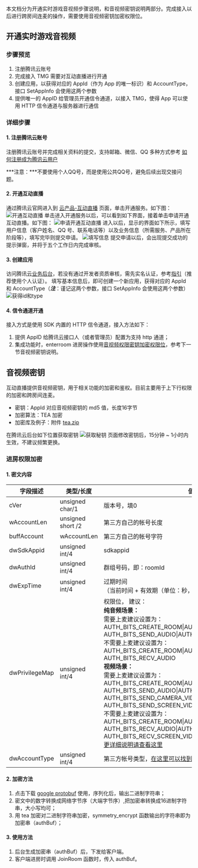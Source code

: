 本文档分为开通实时游戏音视频步骤说明，和音视频密钥说明两部分。完成接入以后进行跨房间连麦的操作，需要使用音视频密钥加密权限位。
## 开通实时游戏音视频
### 步骤预览
1. 注册腾讯云账号
2. 完成接入 TMG 需要对互动直播进行开通
3. 创建应用，以获得对应的 AppId（作为 App 的唯一标识）和 AccountType，接口 SetAppInfo 会使用这两个参数
4. 提供唯一的 AppID 给管理员开通信令通道，以接入 TMG，使得 App 可以使用 HTTP 信令通道与服务器进行通信

### 详细步骤
#### 1. 注册腾讯云账号
注册腾讯云账号并完成相关资料的提交，支持邮箱、微信、QQ 多种方式参考 [如何注册成为腾讯云用户](//www.qcloud.com/document/product/378/8415)

***注意：***不要使用个人QQ号，而是使用公共QQ号，避免后续出现交接问题。
#### 2. 开通互动直播
通过腾讯云官网进入到 [云产品-互动直播](//www.qcloud.com/product/ilvb) 页面，单击开通服务。如下图：
![开通互动直播](https://mc.qcloudimg.com/static/img/b095673b7245e928ac4418dde3a8336e/image.png)
单击进入开通服务以后，可以看到如下界面，接着单击申请开通互动直播。如下图：
![申请开通互动直播](https://mc.qcloudimg.com/static/img/427cbff42f9ca344272ae504cf054dae/image.jpg)
进入以后，显示的界面如下所示，填写用户信息（客户姓名、QQ 号、联系电话等）以及业务信息（所需服务、产品所在阶段等），填写完毕则提交申请。
![填写信息](https://mc.qcloudimg.com/static/img/0e78cf07232df6e8bf2dcebccae733b2/image.jpg)
提交申请以后，会出现提交成功的提示弹窗，并将于五个工作日内完成审核。
#### 3. 创建应用
访问腾讯云[业务后台](//www.qcloud.com/login?s_url=https%3A%2F%2Fconsole.qcloud.com%2Filvb)，若没有通过开发者资质审核，需先实名认证，参考[指引](//www.qcloud.com/document/product/378/3629)（推荐使用个人认证）。
填写基本信息后，即可创建一个新应用，获得对应的 AppId 和 AccountType（***注***：谨记这两个参数，接口 SetAppInfo 会使用这两个参数） 
![获得id和type](https://mc.qcloudimg.com/static/img/e52f0fb14bbda2d6915874aaa1036e4d/image.png)
#### 4. 信令通道开通
接入方式是使用 SDK 内置的 HTTP 信令通道，接入方法如下：
1. 提供 AppID 给腾讯云接口人（或者管理员）配置为支持 http 通道；
2. 集成功能时，enterroom 进房操作使用[音视频权限密钥加密权限位](//www.qcloud.com/document/product/268/3220)，参考下一节音视频密钥说明。

## 音视频密钥
互动直播提供音视频密钥，用于相关功能的加密和鉴权。目前主要用于上下行权限的加密和跨房间连麦。
* 密钥：AppId 对应音视频密钥的 md5 值，长度16字节
* 加密算法：TEA 加密
* 加密库及例子：附件 [tea.zip](https://mc.qcloudimg.com/static/archive/343de5a224bef9be41bb81192affdebb/tea.zip)

在腾讯云后台如下位置获取密钥
![获取秘钥](https://mc.qcloudimg.com/static/img/8a42ee6789477a4074c2fc2b49724f80/image.png)
页面修改密钥后，15分钟 ~ 1小时内生效，不建议频繁更换。
### 进房权限加密
#### 1. 密文内容
| 字段描述 | 类型/长度 | 值定义/备注 |
|---------|---------|---------|
| cVer | unsigned char/1 | 版本号，填0 |
| wAccountLen | unsigned short /2 | 第三方自己的帐号长度 |
| buffAccount | wAccountLen | 第三方自己的帐号字符 |
| dwSdkAppid | unsigned int/4 | sdkappid |
| dwAuthId | unsigned int/4 | 群组号码，即：roomId |
| dwExpTime | unsigned int/4 | 过期时间 <br>（当前时间 + 有效期（单位：秒，建议300秒））  |
| dwPrivilegeMap | unsigned int/4 | 权限位， 建议：<br>**纯音频场景：**<br>需要上麦建议设置为：AUTH_BITS_CREATE_ROOM&#124;AUTH_BITS_JOIN_ROOM&#124;<br>AUTH_BITS_SEND_AUDIO&#124;AUTH_BITS_RECV_AUDIO<br>不需要上麦建议设置为：AUTH_BITS_CREATE_ROOM&#124;AUTH_BITS_JOIN_ROOM&#124;<br>AUTH_BITS_RECV_AUDIO<br>**视频场景：**<br>需要上麦建议设置为：AUTH_BITS_CREATE_ROOM&#124;AUTH_BITS_JOIN_ROOM&#124;<br>AUTH_BITS_SEND_AUDIO&#124;AUTH_BITS_RECV_AUDIO&#124;<br>AUTH_BITS_SEND_CAMERA_VIDEO&#124;AUTH_BITS_RECV_CAMERA_VIDEO&#124;<br>AUTH_BITS_SEND_SCREEN_VIDEO&#124;AUTH_BITS_RECV_SCREEN_VIDEO<br>不需要上麦建议设置为：AUTH_BITS_CREATE_ROOM&#124;AUTH_BITS_JOIN_ROOM&#124;<br>AUTH_BITS_RECV_AUDIO&#124;AUTH_BITS_RECV_CAMERA_VIDEO&#124;<br>AUTH_BITS_RECV_SCREEN_VIDEO<br>[更详细说明请查看这里](//www.qcloud.com/document/product/268/3227) |
| dwAccountType | unsigned int/4 | 第三方帐号类型，[在这里可以找到](//www.qcloud.com/login?s_url=https%3A%2F%2Fconsole.qcloud.com%2Filvb) |

#### 2. 加密方法
1. 点击下载 [google protobuf](//github.com/google/protobuf) 使用，序列化后，输出二进制字符串；
2. 密文中的数字转换成网络字节序（大端字节序）,把加密串转换成16进制字符串，大小写均可；
3. 用 tea 加密对二进制字符串加密，symmetry_encrypt 函数输出的字符串即为加密串（authBuf）；

#### 3. 使用方法
1. 后台生成加密串（authBuf）后，下发给客户端。
2. 客户端进房时调用 JoinRoom 函数时，传入 authBuf。
